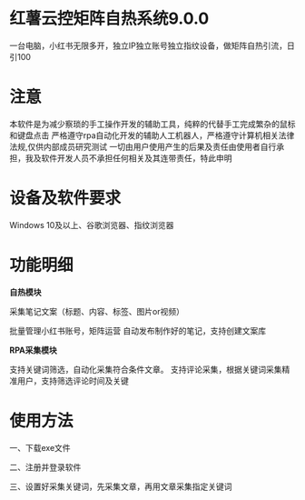 # 红薯云控矩阵自热系统9.0.0
一台电脑，小红书无限多开，独立IP独立账号独立指纹设备，做矩阵自热引流，日引100
# 注意
本软件是为减少察琐的手工操作开发的辅助工具，纯粹的代替手工完成繁杂的鼠标和键盘点击
严格遵守rpa自动化开发的辅助人工机器人，严格遵守计算机相关法律法规,仅供内部成员研究测试
一切由用户使用产生的后果及责任由使用者自行承担，我及软件开发人员不承担任何相关及其连带责任，特此申明
# 设备及软件要求
Windows 10及以上、谷歌浏览器、指纹浏览器
# 功能明细
**自热模块**


  采集笔记文案（标题、内容、标签、图片or视频）
  


  批量管理小红书账号，矩阵运营
  自动发布制作好的笔记，支持创建文案库
  


**RPA采集模块**


  支持关键词筛选，自动化采集符合条件文章。
  支持评论采集，根据关键词采集精准用户，支持筛选评论时间及关键
# 使用方法
 一、下载exe文件
 


 二、注册并登录软件
 


 三、设置好采集关键词，先采集文章，再用文章采集指定关键词
